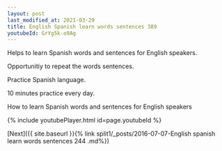 ```yaml
---
layout: post
last_modified_at: 2021-03-29
title: English Spanish learn words sentences 389 
youtubeId: GrYg5k-o9Ag
---
```

 
 
Helps to learn Spanish words and sentences for English speakers.

Opportunitiy to repeat the words sentences. 

Practice Spanish language. 
 
10 minutes practice every day. 
 
How to learn Spanish words and sentences for English speakers 
 
{% include youtubePlayer.html id=page.youtubeId %}
 
 
[Next]({{ site.baseurl }}{% link  split1/_posts/2016-07-07-English spanish learn words sentences 244 .md%})
 
